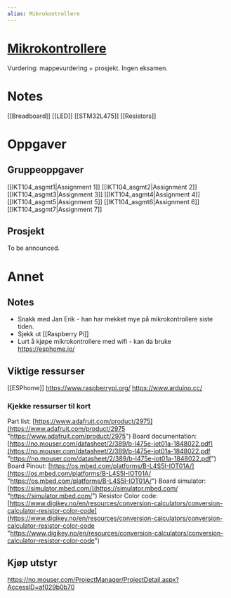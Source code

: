 ```yaml
---
alias: Mikrokontrollere
---
```

# [Mikrokontrollere](https://www.uia.no/studieplaner/topic/IKT104-G?year=2022) 

Vurdering:  mappevurdering + prosjekt. Ingen eksamen.

# Notes
[[Breadboard]]
[[LED]]
[[STM32L475]]
[[Resistors]]


# Oppgaver

## Gruppeoppgaver
[[IKT104_asgmt1|Assignment 1]]
[[IKT104_asgmt2|Assignment 2]]
[[IKT104_asgmt3|Assignment 3]]
[[IKT104_asgmt4|Assignment 4]]
[[IKT104_asgmt5|Assignment 5]]
[[IKT104_asgmt6|Assignment 6]]
[[IKT104_asgmt7|Assignment 7]]
	
## Prosjekt
To be announced.

# Annet

## Notes
- Snakk med Jan Erik - han har mekket mye på mikrokontrollere siste tiden.
- Sjekk ut [[Raspberry Pi]]
- Lurt å kjøpe mikrokontrollere med wifi - kan da bruke https://esphome.io/


## Viktige ressurser
[[ESPhome]] 
https://www.raspberrypi.org/
https://www.arduino.cc/

### Kjekke ressurser til kort 

Part list: [https://www.adafruit.com/product/2975](https://www.adafruit.com/product/2975 "https://www.adafruit.com/product/2975") 
Board documentation: [https://no.mouser.com/datasheet/2/389/b-l475e-iot01a-1848022.pdf](https://no.mouser.com/datasheet/2/389/b-l475e-iot01a-1848022.pdf "https://no.mouser.com/datasheet/2/389/b-l475e-iot01a-1848022.pdf") Board Pinout: [https://os.mbed.com/platforms/B-L4S5I-IOT01A/](https://os.mbed.com/platforms/B-L4S5I-IOT01A/ "https://os.mbed.com/platforms/B-L4S5I-IOT01A/") 
Board simulator: [https://simulator.mbed.com/](https://simulator.mbed.com/ "https://simulator.mbed.com/") 
Resistor Color code: [https://www.digikey.no/en/resources/conversion-calculators/conversion-calculator-resistor-color-code](https://www.digikey.no/en/resources/conversion-calculators/conversion-calculator-resistor-color-code "https://www.digikey.no/en/resources/conversion-calculators/conversion-calculator-resistor-color-code")

## Kjøp utstyr
https://no.mouser.com/ProjectManager/ProjectDetail.aspx?AccessID=af029b0b70

